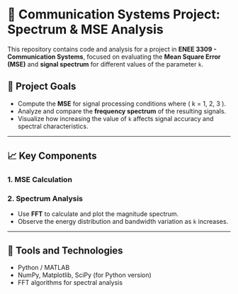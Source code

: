 # 📡 Communication Systems Project: Spectrum & MSE Analysis

This repository contains code and analysis for a project in **ENEE 3309 - Communication Systems**, focused on evaluating the **Mean Square Error (MSE)** and **signal spectrum** for different values of the parameter `k`.



## 📌 Project Goals

- Compute the **MSE** for signal processing conditions where \( k = 1, 2, 3 \).
- Analyze and compare the **frequency spectrum** of the resulting signals.
- Visualize how increasing the value of `k` affects signal accuracy and spectral characteristics.

---

## 📈 Key Components

### 1. **MSE Calculation**

### 2. **Spectrum Analysis**
- Use **FFT** to calculate and plot the magnitude spectrum.
- Observe the energy distribution and bandwidth variation as `k` increases.

---

## 🧪 Tools and Technologies

- Python / MATLAB
- NumPy, Matplotlib, SciPy (for Python version)
- FFT algorithms for spectral analysis


